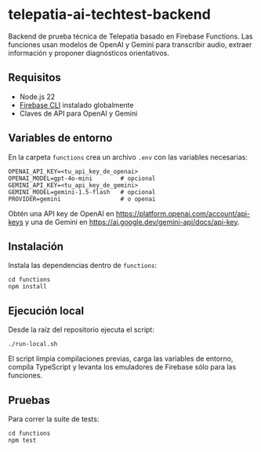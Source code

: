 # telepatia-ai-techtest-backend

Backend de prueba técnica de Telepatia basado en Firebase Functions. Las funciones usan modelos de OpenAI y Gemini para transcribir audio, extraer información y proponer diagnósticos orientativos.

## Requisitos
- Node.js 22
- [Firebase CLI](https://firebase.google.com/docs/cli) instalado globalmente
- Claves de API para OpenAI y Gemini

## Variables de entorno
En la carpeta `functions` crea un archivo `.env` con las variables necesarias:

```
OPENAI_API_KEY=<tu_api_key_de_openai>
OPENAI_MODEL=gpt-4o-mini        # opcional
GEMINI_API_KEY=<tu_api_key_de_gemini>
GEMINI_MODEL=gemini-1.5-flash   # opcional
PROVIDER=gemini                 # o openai
```

Obtén una API key de OpenAI en <https://platform.openai.com/account/api-keys> y una de Gemini en <https://ai.google.dev/gemini-api/docs/api-key>.

## Instalación
Instala las dependencias dentro de `functions`:

```
cd functions
npm install
```

## Ejecución local
Desde la raíz del repositorio ejecuta el script:

```
./run-local.sh
```

El script limpia compilaciones previas, carga las variables de entorno, compila TypeScript y levanta los emuladores de Firebase sólo para las funciones.

## Pruebas
Para correr la suite de tests:

```
cd functions
npm test
```
